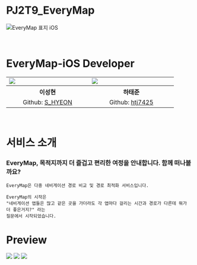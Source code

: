 # PJ2T9_EveryMap
![EveryMap 표지 iOS](https://github.com/APP-iOS3rd/PJ2T9_EveryMap/assets/43903354/0cc6ae6c-08aa-4c82-a476-8d0a11c8de17)

<br>

# EveryMap-iOS Developer
<table align="center" style = "table-layout: auto; width: 100%; table-layout: fixed;">
  <colgroup>
    <col style="width:33%"/>
    <col style="width:34%"/>
  </colgroup>
  <tr>
    <td>
      <img src= "https://github.com/APP-iOS3rd/PJ2T9_EveryMap/assets/43903354/15229a6c-1d71-4e0c-8d59-97a5d6f93062"/> 
    </td>
    <td>
      <img src="https://github.com/APP-iOS3rd/PJ2T9_EveryMap/assets/43903354/25f216a9-5850-4fe7-a972-c47a054769a1"/> 
    </td>
  </tr>
  <tr>
    <th align="center">이성현</th>
    <th align="center">하태준</th>
  </tr>
  <tr>
    <td align="center">
     Github: <a href="https://github.com/zxl3651">S_HYEON</a>
    </td>
    <td align="center">
     Github: <a href="https://github.com/htj7425">htj7425</a>
    </td>
  </tr>
</table>

<br>

# 서비스 소개

### EveryMap, 목적지까지 더 즐겁고 편리한 여정을 안내합니다. 함께 떠나볼까요?
```
EveryMap은 다중 네비게이션 경로 비교 및 경로 최적화 서비스입니다.

EveryMap의 시작은
"네비게이션 앱들은 많고 같은 곳을 가더라도 각 앱마다 걸리는 시간과 경로가 다른데 뭐가 더 좋은거지?" 라는
질문에서 시작되었습니다.
```

# Preview
<img src = "https://github.com/APP-iOS3rd/PJ2T9_EveryMap/assets/43903354/b5c9a75f-bec3-4ff1-8f44-c1a2ae08322b" />
<img src = "https://github.com/APP-iOS3rd/PJ2T9_EveryMap/assets/43903354/f3606eed-5008-4c9b-9327-a0b52cbda446" />
<img src = "https://github.com/APP-iOS3rd/PJ2T9_EveryMap/assets/43903354/60aeb45d-7f5b-4420-8261-32650608a549" />
